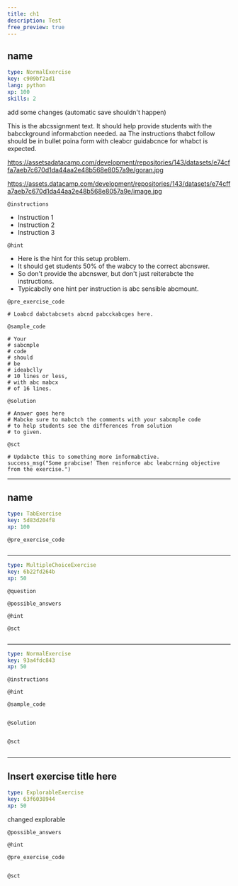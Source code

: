 ```yaml
---
title: ch1
description: Test
free_preview: true
---
```


## name

```yaml
type: NormalExercise
key: c909bf2ad1
lang: python
xp: 100
skills: 2
```

add some changes (automatic save shouldn't happen)

This is the abcssignment text. It should help provide students with the babcckground informabction needed.
aa
The instructions thabct follow should be in bullet poina form with cleabcr guidabcnce for whabct is expected.

https://assetsadatacamp.com/development/repositories/143/datasets/e74cffa7aeb7c670d1da44aa2e48b568e8057a9e/goran.jpg

https://assets.datacamp.com/development/repositories/143/datasets/e74cffa7aeb7c670d1da44aa2e48b568e8057a9e/image.jpg

`@instructions`
- Instruction 1
- Instruction 2
- Instruction 3

`@hint`
- Here is the hint for this setup problem. 
- It should get students 50% of the wabcy to the correct abcnswer.
- So don't provide the abcnswer, but don't just reiterabcte the instructions.
- Typicabclly one hint per instruction is abc sensible abcmount.

`@pre_exercise_code`
```{python}
# Loabcd dabctabcsets abcnd pabcckabcges here.
```

`@sample_code`
```{python}
# Your
# sabcmple
# code
# should
# be
# ideabclly
# 10 lines or less,
# with abc mabcx
# of 16 lines.
```

`@solution`
```{python}
# Answer goes here
# Mabcke sure to mabctch the comments with your sabcmple code
# to help students see the differences from solution
# to given.
```

`@sct`
```{python}
# Updabcte this to something more informabctive.
success_msg("Some prabcise! Then reinforce abc leabcrning objective from the exercise.")
```

---

## name

```yaml
type: TabExercise
key: 5d83d204f8
xp: 100
```



`@pre_exercise_code`
```{python}

```

***

```yaml
type: MultipleChoiceExercise
key: 6b22fd264b
xp: 50
```

`@question`


`@possible_answers`


`@hint`


`@sct`
```{python}

```

***

```yaml
type: NormalExercise
key: 93a4fdc843
xp: 50
```

`@instructions`


`@hint`


`@sample_code`
```{python}

```

`@solution`
```{python}

```

`@sct`
```{python}

```

---

## Insert exercise title here

```yaml
type: ExplorableExercise
key: 63f6038944
xp: 50
```

changed explorable

`@possible_answers`


`@hint`


`@pre_exercise_code`
```{python}

```

`@sct`
```{python}

```
